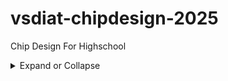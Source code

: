 # vsdiat-chipdesign-2025
Chip Design For Highschool<br>
<details>
  <summary>
Expand or Collapse
  </summary>
### D1_Sk1_L1<br>
#### PACKAGE: In any embedded board we come across, the chip that we refer to is actually only the PACKAGE of the chip. 
- Examples are QFN-48 and Quad Flat No Leads. It is like an outer covering of the actual chip.
- There are pins around the boundary of the chip in a package and they are connected to the chip via WIRE BOUND method.
![image](https://github.com/user-attachments/assets/2528d024-0ced-46ad-81ae-f62a01c54dc2)
![image](https://github.com/user-attachments/assets/7a141f16-0606-43b7-ab58-4b6e99b46e05)
![image](https://github.com/user-attachments/assets/dcf44ac0-beb2-45a0-ac79-488512088877)<br>
#### CHIP: Inside the chip, there are many components. One of them is PADS
- Pads are used to send signals inside the chip.
- The area surrounded by the pads is called CORE; it is where all the digital logic of the chip is placed.
-  The PADS and CORE together make up the DIE, which is manufactured on a silicon paper. 
![image](https://github.com/user-attachments/assets/de24e5a3-01db-42b7-b46f-032e9b1a0ae4)<br>
#### FOUNDRY: A FOUNDRY is similar to a factory where chips are manufactured. FOUNDRY IP's are Intellectual Properties that require a specific level of intelligence to be produced. MACROS are just repeated digital logic blocks
![image](https://github.com/user-attachments/assets/923d9525-6854-45a3-9e07-be173bc37b80)<br>
### D1_Sk1_L2
#### ISA (Intruction Set Architecture):
- A C program that is to be run on a specific hardware layout which is the interior of a chip in your laptop, there is particular flow to be followed.
- This particular C program is compiled in it's assembly language program which is translated into machine language,i.e. the binary language program.
- we have to implement this RISC-V specification using some RTL (a Hardware Description Language).
![image](https://github.com/user-attachments/assets/faf7c246-b991-4072-bdce-60f15b8b3839)<br>
### D1_Sk1_L3
#### Application Software to Hardware
- apps enters into a block called system software and it converts the application program to binary language.
- major layers or components in system software are OS (Operating System), Compiler and Assembler.
- OS outputs are small function in C, C++ or Java language which are taken by the compiler and converted into instructions.
- These syntax will be dependent on the HARDWARE
- The job of the assembler is to take these instructions and convert them into binary numbers which is basically called as a machine language program.
![image](https://github.com/user-attachments/assets/d94a9937-c4a1-4e41-935a-7e5b04b9dda3)<br>
#### Example of STOPWATCH <br>
- if we take a stopwatch app on RISC-V core, the output of the Operating System could be a function which enters into the compiler and we get RISC-V instructions as output. The output of the assembler will be the binary code which will enter into the chip layout. <br>
![image](https://github.com/user-attachments/assets/368caebf-6c32-4822-b438-508754579d9a) <br>
- INSTRUCTION SET ARCHITECTURE or the architecure is the abstract interface between the C language and the Hardware.
- Hardware understands only 1s and 0s thus there is a need for hardware description language.
- we need some RTL (a Hardware Description Language) which understands and implements the particular instructions.
- RTL is then synthesised into a netlist in form of operation gates which is put into the chip through physical design implementation.
![image](https://github.com/user-attachments/assets/9950cc7b-4f36-4994-b6d5-ef91720b61ba)<br>
### D1_Sk2_L1<br>
For open-source ASIC design implemantation, we require the following enablers to be readily available:- <br>
 RTL Designs <br>
EDA Tools <br>
PDK Data <br>
- Early EDA tools were results of academic work. Nowadays we have great EDA toold like Qflow, OpenROAD and OpenLANE
- Till 1979 the design and fabrication of IC's were tightly coupled and were only practiced by very few companies like TI, Intel, etc.<br>
- In 1979, Lynn Conway and Carver Mead came up with an idea to saperate the design from the fabrication and to do this they inroduced structured design methodologies based on the λ-based design rules and published the first VLSI book "Introduction to VLSI System" which started the VLSI education.<br>
- Since then, we started to see Pure Play Fabs and Fabless Design companies<br>
- The inteface between the designers and the fab by now became a set of data files and documents, that are reffered to as the "Process Design Kits (PDKs)".<br>
- PDKs include but are not limited to Device Models, Technology Information, Design Rules, Digital Standard Cell Libraries, I/O Libraries and many more.<br>
- The PDKs contained variety of informations, and so they were distributed under Non-Disclosure Agreements which made it inaccessible to the masses.<br>
- Google worked out an agreement with skywater to open-source the PDK for the 130nanometer process by skywater Technology and as a result on 30 June 2020 Google released the first ever open-source PDK. <br>
![image](https://github.com/user-attachments/assets/744cf64c-b54d-44f2-ab45-91aff583066f)
![image](https://github.com/user-attachments/assets/5e737f37-c31c-4536-9f72-9881bc6be2c9)
<br>
- ASIC design is a complex and involves tons of steps, various methodologies and EDA tools, which are required for successful ASIC implementation which is achieved though an ASIC flow, which is nothing but a piece of software that pulls different tools together to carry out the design process.
![image](https://github.com/user-attachments/assets/9da5f2fa-35d4-4bde-ab7f-7254d46bfcef)
###D1_Sk2_L2<br>
The main objective of the ASIC Design Flow is to take the design from the RTL (Register Transfer Level) all the way to the GDSII, which is the format used for the final fabrication layout. <br>
![image](https://github.com/user-attachments/assets/b761647b-b06b-4433-81b5-1ec442a30a25)
- Gate-Level Netlist is functionally equivalent to the RTL.
![image](https://github.com/user-attachments/assets/06cb2ad2-00c5-467a-aa87-63c68aea8c32)
- The fundemental building blocks which are the standard cells have regular layouts.
- Each cell has different views/models which are utilised by different EDA tools like liberty view with electrical models of the cells, HDL behavioral models, SPICE or CDL views of the cells, Layout view which include GDSII view which is the detailed view and LEF view which is the abstract view.
![image](https://github.com/user-attachments/assets/56e8763e-7158-4f07-8491-ff2436c9d4c2)
- Power Planning typically uses upper metal layers for power distribution since thay are thicker than lower metal layers and so have lower resistance and PP is done to avoid electron migration and IR drops.
![image](https://github.com/user-attachments/assets/036d0181-3fdb-4d3a-ad0d-ccf28604bb29)
![image](https://github.com/user-attachments/assets/016a440f-8ce7-4af2-9138-a4fd41c1450b)
![image](https://github.com/user-attachments/assets/e37ba4dc-4f64-498f-a3d0-ed302f4dd6a3)
![image](https://github.com/user-attachments/assets/ac25ef24-1867-405e-8e7e-bb0fe2514192)
- Global placement provide approximate locations for all cells based on connectivity but in this stage the cells may be overlapped on each other and in detailed placement the positions obtained from global placements are minimally altered to make it legal (non-overlapping and in site-rows)
![image](https://github.com/user-attachments/assets/0ef78032-d1aa-4f10-b6cc-6acf9ab1e988)
![image](https://github.com/user-attachments/assets/39e753c6-dc3a-455f-a252-243bfb92bc8a)
- Clock skew is the time difference in arrival of clock at different components.
![image](https://github.com/user-attachments/assets/ae964d65-800c-48c3-91bb-e5f6d8892e3c)
- skywater PDK has 6 routing layers in which the lowest layer is called the local interconnect layer which is a Titanium Nitride layer the following 5 layers are all Aluminium layers.
![image](https://github.com/user-attachments/assets/fcbd4686-d8d2-43af-aed6-659e66103a38)
![image](https://github.com/user-attachments/assets/ce7c9cef-d69a-4a6e-bbb4-07dfd744c60d)
- Once done with the routing the final layout can be generated which undergoes various Sign-Off checks.
- Design Rules Checking (DRC) which verifies that the final layout honours all design fabrication rules.
- Layout Vs Schematic (LVS) which verifies that the final layout functionality matches the gate-level netlist that we started with.
- Static Timing Analysis (STA) to verify that the design runs at the designated clock frequency
![image](https://github.com/user-attachments/assets/97239f7b-0364-451a-bb10-93a5e5fa5f2f)
